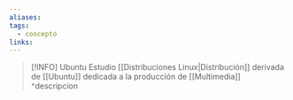 ```yaml
---
aliases: 
tags:
  - concepto
links:
---
```

>[!INFO] Ubuntu Estudio
>[[Distribuciones Linux|Distribución]] derivada de [[Ubuntu]] dedicada a la producción de [[Multimedia]]
^descripcion

